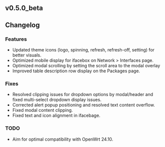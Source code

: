 ## v0.5.0_beta

## Changelog

### Features

- Updated theme icons (logo, spinning, refresh, refresh-off, setting) for better visuals.
- Optimized mobile display for ifacebox on Network > Interfaces page.
- Optimized modal scrolling by setting the scroll area to the modal overlay
- Improved table description row display on the Packages page.

### Fixes

- Resolved clipping issues for dropdown options by modal/header and fixed multi-select dropdown display issues.
- Corrected alert popup positioning and resolved text content overflow.
- Fixed modal content clipping.
- Fixed text and icon alignment in ifacebage.

### TODO

- Aim for optimal compatibility with OpenWrt 24.10.
